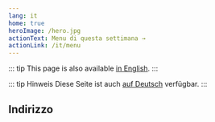 ```yaml
---
lang: it
home: true
heroImage: /hero.jpg
actionText: Menu di questa settimana →
actionLink: /it/menu
---
```


::: tip
This page is also available [in English](../).
:::

::: tip Hinweis
Diese Seite ist auch [auf Deutsch](../de/) verfügbar.
:::

## Indirizzo

<RestaurantAddress/>
